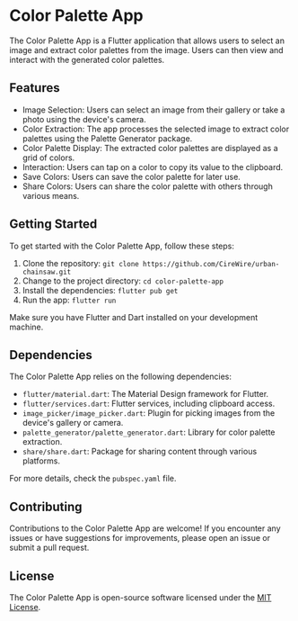 # Color Palette App

The Color Palette App is a Flutter application that allows users to select an image and extract color palettes from the image. Users can then view and interact with the generated color palettes.

## Features

- Image Selection: Users can select an image from their gallery or take a photo using the device's camera.
- Color Extraction: The app processes the selected image to extract color palettes using the Palette Generator package.
- Color Palette Display: The extracted color palettes are displayed as a grid of colors.
- Interaction: Users can tap on a color to copy its value to the clipboard.
- Save Colors: Users can save the color palette for later use.
- Share Colors: Users can share the color palette with others through various means.


## Getting Started

To get started with the Color Palette App, follow these steps:

1. Clone the repository: `git clone https://github.com/CireWire/urban-chainsaw.git`
2. Change to the project directory: `cd color-palette-app`
3. Install the dependencies: `flutter pub get`
4. Run the app: `flutter run`

Make sure you have Flutter and Dart installed on your development machine.

## Dependencies

The Color Palette App relies on the following dependencies:

- `flutter/material.dart`: The Material Design framework for Flutter.
- `flutter/services.dart`: Flutter services, including clipboard access.
- `image_picker/image_picker.dart`: Plugin for picking images from the device's gallery or camera.
- `palette_generator/palette_generator.dart`: Library for color palette extraction.
- `share/share.dart`: Package for sharing content through various platforms.

For more details, check the `pubspec.yaml` file.

## Contributing

Contributions to the Color Palette App are welcome! If you encounter any issues or have suggestions for improvements, please open an issue or submit a pull request.

## License

The Color Palette App is open-source software licensed under the [MIT License](LICENSE).
